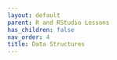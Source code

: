 ```yaml
---
layout: default
parent: R and RStudio Lessons
has_children: false
nav_order: 4
title: Data Structures
---
```




